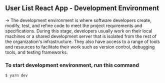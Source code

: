 ## User List React App - Development Environment

→ The development environment is where software developers create, modify, test, and refine code to meet the project requirements and specifications. During this stage, developers usually work on their local machines or a shared development server that is isolated from the rest of the organization's infrastructure. They also have access to a range of tools and resources to facilitate their work such as version control, debugging tools, and testing frameworks.

### To start development environment, run this command

```bash
$ yarn dev
```
